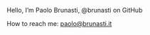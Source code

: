 Hello, I’m Paolo Brunasti, @brunasti on GitHub

How to reach me:
  paolo@brunasti.it


<!---
brunasti/brunasti is a ✨ special ✨ repository because its `README.md` (this file) appears on your GitHub profile.
You can click the Preview link to take a look at your changes.
--->
